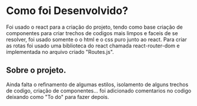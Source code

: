 # Como foi Desenvolvido?

Foi usado o react para a criação do projeto, tendo como base criação de componentes para criar trechos de codigos mais limpos e faceis de se resolver, foi usado somente o o html e o css puro junto ao react. Para criar as rotas foi usado uma biblioteca do react chamada react-router-dom e implementada no arquivo criado "Routes.js".

## Sobre o projeto.

Ainda falta o refinamento de algumas estilos, isolamento de alguns trechos de codigo, criação de componentes... foi adicionado comentarios no codigo deixando como "To do" para fazer depois.

